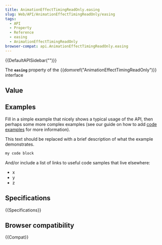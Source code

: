 ```yaml
---
title: AnimationEffectTimingReadOnly.easing
slug: Web/API/AnimationEffectTimingReadOnly/easing
tags:
  - API
  - Property
  - Reference
  - easing
  - AnimationEffectTimingReadOnly
browser-compat: api.AnimationEffectTimingReadOnly.easing
---
```

{{DefaultAPISidebar("")}}

The **`easing`** property of the {{domxref("AnimationEffectTimingReadOnly")}} interface 

## Value



## Examples

Fill in a simple example that nicely shows a typical usage of the API, then perhaps some more complex examples (see our guide on how to add [code examples](/en-US/docs/MDN/Contribute/Structures/Code_examples) for more information).

This text should be replaced with a brief description of what the example demonstrates.

```js
my code block
```

And/or include a list of links to useful code samples that live elsewhere:

*   x
*   y
*   z

## Specifications

{{Specifications}}

## Browser compatibility

{{Compat}}


